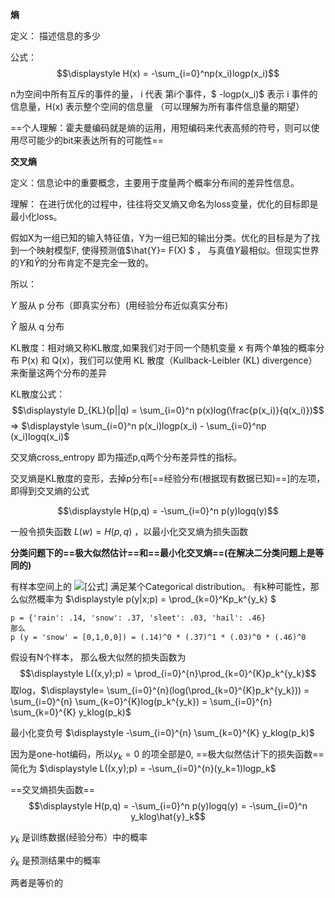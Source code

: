 **熵**

定义： 描述信息的多少

公式： $$\displaystyle H(x) = -\sum_{i=0}^np(x_i)logp(x_i)$$

n为空间中所有互斥的事件的量， i 代表 第i个事件，$ -logp(x_i)$ 表示 i 事件的信息量，H(x) 表示整个空间的信息量 （可以理解为所有事件信息量的期望）

==个人理解：霍夫曼编码就是熵的运用，用短编码来代表高频的符号，则可以使用尽可能少的bit来表达所有的可能性==

**交叉熵**

定义：信息论中的重要概念，主要用于度量两个概率分布间的差异性信息。

理解： 在进行优化的过程中，往往将交叉熵又命名为loss变量，优化的目标即是最小化loss。

假如X为一组已知的输入特征值，Y为一组已知的输出分类。优化的目标是为了找到一个映射模型F, 使得预测值$\hat{Y}= F(X) $ ， 与真值$Y$最相似。但现实世界的$Y$和$\hat{Y}$的分布肯定不是完全一致的。

所以：

$Y$ 服从 p 分布（即真实分布）(用经验分布近似真实分布)

$\hat{Y}$ 服从 q 分布

KL散度：相对熵又称KL散度,如果我们对于同一个随机变量 x 有两个单独的概率分布 P(x) 和 Q(x)，我们可以使用 KL 散度（Kullback-Leibler (KL) divergence）来衡量这两个分布的差异

KL散度公式： $$\displaystyle D_{KL}(p||q) = \sum_{i=0}^n p(x)log(\frac{p(x_i)}{q(x_i)})$$  =>  $\displaystyle \sum_{i=0}^n p(x_i)logp(x_i) - \sum_{i=0}^np (x_i)logq(x_i)$

交叉熵cross_entropy 即为描述p,q两个分布差异性的指标。

交叉熵是KL散度的变形，去掉p分布[==经验分布(根据现有数据已知)==]的左项，即得到交叉熵的公式

$$\displaystyle H(p,q) = -\sum_{i=0}^n p(y)logq(y)$$

一般令损失函数 $L(w) = H(p,q)$ ，以最小化交叉熵为损失函数



**分类问题下的==极大似然估计==和==最小化交叉熵==(在解决二分类问题上是等同的)**

有样本空间上的 ![[公式]](https://www.zhihu.com/equation?tex=p%28y%7Cx%29) 满足某个Categorical distribution。 有k种可能性，那么似然概率为 $\displaystyle p(y|x;p) = \prod_{k=0}^Kp_k^{y_k} $

```
p = {'rain': .14, 'snow': .37, 'sleet': .03, 'hail': .46}
那么 
p (y = 'snow' = [0,1,0,0]) = (.14)^0 * (.37)^1 * (.03)^0 * (.46)^0
```

假设有N个样本， 那么极大似然的损失函数为 $$\displaystyle L((x,y);p) = \prod_{i=0}^{n}\prod_{k=0}^{K}p_k^{y_k}$$  取log，$\displaystyle=  \sum_{i=0}^{n}(log(\prod_{k=0}^{K}p_k^{y_k})) = \sum_{i=0}^{n} \sum_{k=0}^{K}log(p_k^{y_k}) = \sum_{i=0}^{n} \sum_{k=0}^{K} y_klog(p_k)$

最小化变负号 $\displaystyle -\sum_{i=0}^{n} \sum_{k=0}^{K} y_klog(p_k)$

因为是one-hot编码，所以$y_k=0$ 的项全部是0, ==极大似然估计下的损失函数==简化为 $\displaystyle L((x,y);p) = -\sum_{i=0}^{n}(y_k=1)logp_k$

==交叉熵损失函数== $$\displaystyle H(p,q) = -\sum_{i=0}^n p(y)logq(y) = -\sum_{i=0}^n y_klog\hat{y}_k$$

$y_k$ 是训练数据(经验分布）中的概率

$\hat{y}_k$ 是预测结果中的概率

 

两者是等价的

